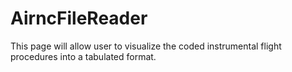 # AirncFileReader
This page will allow user to visualize the coded instrumental flight procedures into a tabulated format.
